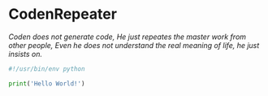 # CodenRepeater
*Coden does not generate code,
He just repeates the master work from other people,
Even he does not understand the real meaning of life,
he just insists on.*

```python
#!/usr/bin/env python

print('Hello World!')
```

